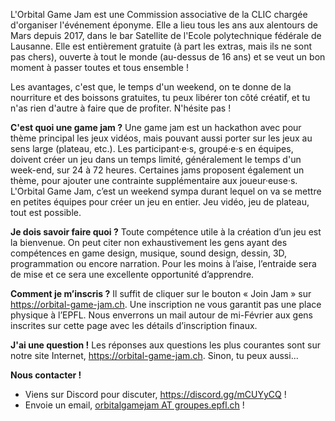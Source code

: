 L'Orbital Game Jam est une Commission associative de la CLIC chargée d'organiser l'événement éponyme. Elle a lieu tous les ans aux alentours de Mars depuis 2017, dans le bar Satellite de l'Ecole polytechnique fédérale de Lausanne. Elle est entièrement gratuite (à part les extras, mais ils ne sont pas chers), ouverte à tout le monde (au-dessus de 16 ans) et se veut un bon moment à passer toutes et tous ensemble !

Les avantages, c'est que, le temps d'un weekend, on te donne de la nourriture et des boissons gratuites, tu peux libérer ton côté créatif, et tu n'as rien d'autre à faire que de profiter. N'hésite pas !

**C'est quoi une game jam ?**
Une game jam est un hackathon avec pour thème principal les jeux vidéos, mais pouvant aussi porter sur les jeux au sens large (plateau, etc.). Les participant·e·s, groupé·e·s en équipes, doivent créer un jeu dans un temps limité, généralement le temps d'un week-end, sur 24 à 72 heures. Certaines jams proposent également un thème, pour ajouter une contrainte supplémentaire aux joueur·euse·s. L'Orbital Game Jam, c’est un weekend sympa durant lequel on va se mettre en petites équipes pour créer un jeu en entier. Jeu vidéo, jeu de plateau, tout est possible.

**Je dois savoir faire quoi ?**
Toute compétence utile à la création d’un jeu est la bienvenue. On peut citer non exhaustivement les gens ayant des compétences en game design, musique, sound design, dessin, 3D, programmation ou encore narration. Pour les moins à l’aise, l’entraide sera de mise et ce sera une excellente opportunité d’apprendre.

**Comment je m’inscris ?** 
Il suffit de cliquer sur le bouton « Join Jam » sur https://orbital-game-jam.ch. Une inscription ne vous garantit pas une place physique à l’EPFL. Nous enverrons un mail autour de mi-Février aux gens inscrites sur cette page avec les détails d’inscription finaux.

**J'ai une question !**
Les réponses aux questions les plus courantes sont sur notre site Internet, https://orbital-game-jam.ch. Sinon, tu peux aussi...

**Nous contacter !**
- Viens sur Discord pour discuter, https://discord.gg/mCUYyCQ !
- Envoie un email, [orbitalgamejam AT groupes.epfl.ch](mailto:orbitalgamejam@groupes.epfl.ch) !
